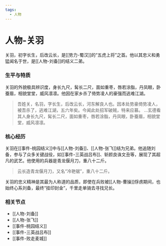```yaml
---
tags:
  - 人物
---
```

# 人物-关羽

关羽，初字长生，后改云长，是[[势力-蜀汉]]的“五虎上将”之首。他以其忠义和勇猛闻名于世，是[[人物-刘备]]的结义二弟。

### 生平与特质

关羽的外貌极具辨识度，身长九尺，髯长二尺，面如重枣，唇若涂脂，丹凤眼，卧蚕眉，相貌堂堂，威风凛凛。他因在家乡杀了倚势凌人的豪强而逃难江湖。

> 吾姓关，名羽，字长生，后改云长，河东解良人也。因本处势豪倚势凌人，被吾杀了，逃难江湖，五六年矣。今闻此处招军破贼，特来应募。
> ...玄德看其人身长九尺，髯长二尺，面如重枣，唇若涂脂，丹凤眼，卧蚕眉，相貌堂堂，威风凛凛。

### 核心经历

关羽在[[事件-桃园结义]]中与[[人物-刘备]]、[[人物-张飞]]结为兄弟。他追随刘备，参与了众多关键战役，如[[事件-三英战吕布]]、斩颜良诛文丑等，展现了其超凡的武艺。他使用的兵器是青龙偃月刀，重八十二斤。

> 云长造青龙偃月刀，又名“冷艳锯”，重八十二斤。

关羽的忠义精神是其最为人称道的品质，即使在兵败被[[人物-曹操]]俘虏期间，也始终心系刘备，最终“挂印封金”，千里走单骑去寻找兄长。

### 相关节点
- [[人物-刘备]]
- [[人物-张飞]]
- [[事件-桃园结义]]
- [[事件-三英战吕布]]
- [[事件-败走麦城]]

